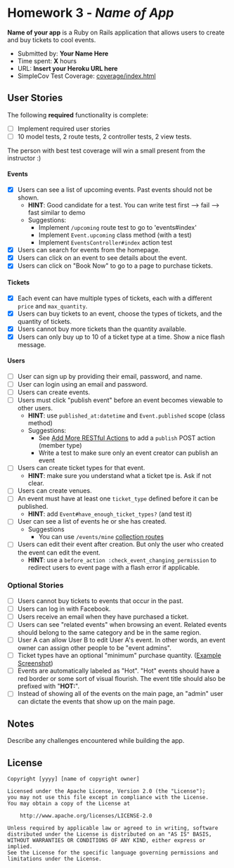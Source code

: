 # Homework 3 - *Name of App*

**Name of your app** is a Ruby on Rails application that allows users to create and buy tickets to cool events.

- Submitted by: **Your Name Here**
- Time spent: **X** hours
- URL: **Insert your Heroku URL here**
- SimpleCov Test Coverage: [coverage/index.html](coverage/index.html)

## User Stories

The following **required** functionality is complete:

* [ ] Implement required user stories
* [ ] 10 model tests, 2 route tests, 2 controller tests, 2 view tests.

The person with best test coverage will win a small present from the instructor :)

#### Events

* [x] Users can see a list of upcoming events. Past events should not be shown.
    * **HINT**: Good candidate for a test. You can write test first --> fail --> fast similar to demo
    * Suggestions:
        * Implement `/upcoming` route test to go to 'events#index'
        * Implement `Event.upcoming` class method (with a test)
        * Implement `EventsController#index` action test
* [x] Users can search for events from the homepage.
* [x] Users can click on an event to see details about the event.
* [x] Users can click on "Book Now" to go to a page to purchase tickets.

#### Tickets

* [x] Each event can have multiple types of tickets, each with a different `price` and `max_quantity`.
* [x] Users can buy tickets to an event, choose the types of tickets, and the quantity of tickets.
* [x] Users cannot buy more tickets than the quantity available.
* [x] Users can only buy up to 10 of a ticket type at a time. Show a nice flash message.

#### Users

* [ ] User can sign up by providing their email, password, and name.
* [ ] User can login using an email and password.
* [ ] Users can create events.
* [ ] Users must click "publish event" before an event becomes viewable to other users.
    * **HINT**: use `published_at:datetime` and `Event.published` scope (class method)
    * Suggestions:
        * See [Add More RESTful Actions](http://guides.rubyonrails.org/routing.html#adding-more-restful-actions) to add a `publish` POST action (member type)
        * Write a test to make sure only an event creator can publish an event
* [ ] Users can create ticket types for that event.
    * **HINT**: make sure you understand what a ticket tpe is. Ask if not clear.
* [ ] Users can create venues.
* [ ] An event must have at least one `ticket_type` defined before it can be published.
    * **HINT**: add `Event#have_enough_ticket_types?` (and test it)
* [ ] User can see a list of events he or she has created.
    * Suggestions
        * You can use `/events/mine` [collection routes](http://guides.rubyonrails.org/routing.html#adding-more-restful-actions)
* [ ] Users can edit their event after creation. But only the user who created the event can edit the event.
    * **HINT**: use a `before_action :check_event_changing_permission` to redirect users to event page with a flash error if applicable.

### Optional Stories

* [ ] Users cannot buy tickets to events that occur in the past.
* [ ] Users can log in with Facebook.
* [ ] Users receive an email when they have purchased a ticket.
* [ ] Users can see "related events" when browsing an event. Related events should belong to the same category and be in the same region.
* [ ] User A can allow User B to edit User A's event. In other words, an event owner can assign other people to be "event admins".
* [ ] Ticket types have an optional "minimum" purchase quantity. ([Example Screenshot](http://i.imgur.com/DOYtAR0.png))
* [ ] Events are automatically labeled as "Hot". "Hot" events should have a red border or some sort of visual flourish. The event title should also be prefixed with "**HOT:**".
* [ ] Instead of showing all of the events on the main page, an "admin" user can dictate the events that show up on the main page.

## Notes

Describe any challenges encountered while building the app.

## License

    Copyright [yyyy] [name of copyright owner]

    Licensed under the Apache License, Version 2.0 (the "License");
    you may not use this file except in compliance with the License.
    You may obtain a copy of the License at

        http://www.apache.org/licenses/LICENSE-2.0

    Unless required by applicable law or agreed to in writing, software
    distributed under the License is distributed on an "AS IS" BASIS,
    WITHOUT WARRANTIES OR CONDITIONS OF ANY KIND, either express or implied.
    See the License for the specific language governing permissions and
    limitations under the License.
